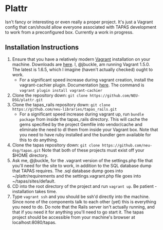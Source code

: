 Plattr
=======

Isn't fancy or interesting or even really a proper project.  It's just a Vagrant config that can/should allow everyone associated with TAPAS development to work from a preconfigured box.  Currently a work in progress.

## Installation Instructions 

1. Ensure that you have a relatively modern [Vagrant](http://www.vagrantup.com/) installation on your machine.  Downloads are [here](https://www.vagrantup.com/downloads.html).  I, @jbuckle, am running Vagrant 1.5.0.  The latest is 1.6.5, which I imagine (haven't actually checked) ought to work. 
    * For a significant speed increase during vagrant creation, install the vagrant-cachier plugin.  Documentation [here](https://github.com/fgrehm/vagrant-cachier).  The command is ``vagrant plugin install vagrant-cachier``
2. Clone the repository down: ``git clone https://github.com/NEU-DSG/plattr.git``
3. Clone the tapas_rails repository down: ``git clone https://github.com/neu-libraries/tapas_rails.git``
    * For a significant speed increase during vagrant up, run ``bundle package`` from inside the tapas_rails directory.  This will cache the gems specified by the project Gemfile into vendor/cache and eliminate the need to dl them from inside your Vagrant box.  Note that you need to have ruby installed and the bundler gem available for this to do anything.
4. Clone the tapas repository down: ``git clone https://github.com/neu-dsg/tapas.git`` Note that both of these projects must exist off your $HOME directory.
5. Ask me, @jbuckle, for the .vagrant version of the settings.php file that you'll need for the site to work, in addition to the SQL database dump that TAPAS requires.  The .sql database dump goes into ~/plattr/requirements and the settings.vagrant.php file goes into ~/tapas/sites/default. 
6. CD into the root directory of the project and run ``vagrant up``.  Be patient - installation takes time. 
7. Type ``vagrant ssh`` and you should be ssh'd directly into the machine.  Since none of the components talk to each other (yet) this is everything you need to do.  Do note that the Rails server isn't actually running, and that if you need it for anything you'll need to go start it.  The tapas project should be accessible from your machine's browser at localhost:8080/tapas.  
